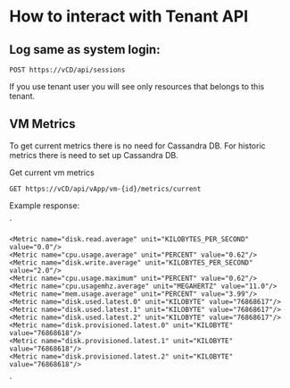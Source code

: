 # How to interact with Tenant API

## Log same as system login:
`POST https://vCD/api/sessions`

If you use tenant user you will see only resources that belongs to this tenant.

## VM Metrics

To get current metrics there is no need for Cassandra DB.
For historic metrics there is need to set up Cassandra DB. 

Get current vm metrics

`GET https://vCD/api/vApp/vm-{id}/metrics/current`

Example response:

`<?xml version="1.0" encoding="UTF-8" standalone="yes"?>
<CurrentUsage xmlns="http://www.vmware.com/vcloud/v1.5" xmlns:ovf="http://schemas.dmtf.org/ovf/envelope/1" xmlns:vssd="http://schemas.dmtf.org/wbem/wscim/1/cim-schema/2/CIM_VirtualSystemSettingData" xmlns:common="http://schemas.dmtf.org/wbem/wscim/1/common" xmlns:rasd="http://schemas.dmtf.org/wbem/wscim/1/cim-schema/2/CIM_ResourceAllocationSettingData" xmlns:vmw="http://www.vmware.com/schema/ovf" xmlns:vmext="http://www.vmware.com/vcloud/extension/v1.5" xmlns:ovfenv="http://schemas.dmtf.org/ovf/environment/1" xmlns:ns9="http://www.vmware.com/vcloud/networkservice/1.0" xmlns:ns10="http://www.vmware.com/vcloud/networkservice/common/1.0" xmlns:ns11="http://www.vmware.com/vcloud/networkservice/ipam/1.0" xmlns:ns12="http://www.vmware.com/vcloud/versions">
    <Link rel="up" href="https://vcd/api/vApp/vm-{id}]" type="application/vnd.vmware.vcloud.vm+xml"/>
    
    <Metric name="disk.read.average" unit="KILOBYTES_PER_SECOND" value="0.0"/>
    <Metric name="cpu.usage.average" unit="PERCENT" value="0.62"/>
    <Metric name="disk.write.average" unit="KILOBYTES_PER_SECOND" value="2.0"/>
    <Metric name="cpu.usage.maximum" unit="PERCENT" value="0.62"/>
    <Metric name="cpu.usagemhz.average" unit="MEGAHERTZ" value="11.0"/>
    <Metric name="mem.usage.average" unit="PERCENT" value="3.99"/>
    <Metric name="disk.used.latest.0" unit="KILOBYTE" value="76868617"/>
    <Metric name="disk.used.latest.1" unit="KILOBYTE" value="76868617"/>
    <Metric name="disk.used.latest.2" unit="KILOBYTE" value="76868617"/>
    <Metric name="disk.provisioned.latest.0" unit="KILOBYTE" value="76868618"/>
    <Metric name="disk.provisioned.latest.1" unit="KILOBYTE" value="76868618"/>
    <Metric name="disk.provisioned.latest.2" unit="KILOBYTE" value="76868618"/>
</CurrentUsage>`
